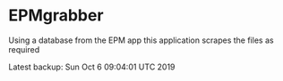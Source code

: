 # EPMgrabber
Using a database from the EPM app this application scrapes the files as required


Latest backup: Sun Oct 6 09:04:01 UTC 2019
